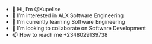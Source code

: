 - 👋 Hi, I’m @Kupelise
- 👀 I’m interested in ALX Software Engineering
- 🌱 I’m currently learning Software Engineering
- 💞️ I’m looking to collaborate on Software Development
- 📫 How to reach me +2348029139738

<!---
Kupelise/Kupelise is a ✨ special ✨ repository because its `README.md` (this file) appears on your GitHub profile.
You can click the Preview link to take a look at your changes.
--->
